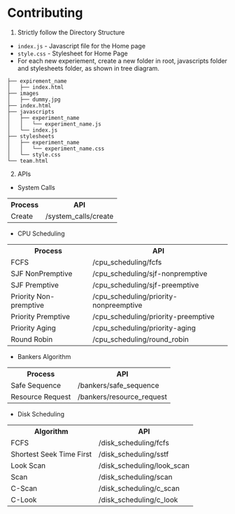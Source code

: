 # Contributing
1) Strictly follow the Directory Structure

- `index.js` - Javascript file for the Home page
- `style.css` - Stylesheet for Home Page
- For each new experiement, create a new folder in root, javascripts folder and stylesheets folder, as shown in tree diagram.
```
├── expirement_name
│   ├── index.html
├── images
│   ├── dummy.jpg
├── index.html
├── javascripts
│   ├── experiment_name
│   │   └── experiment_name.js
│   └── index.js
├── stylesheets
│   ├── experiment_name
│   │   └── experiment_name.css
│   └── style.css
└── team.html
```

2) APIs

- System Calls

<table>
    <tr>  
      <th>Process</th>
      <th>API</th>
    </tr>
    <tr>  
        <td>Create</td>
        <td>/system_calls/create</td>
    </tr>
</table>

- CPU Scheduling
<table>
    <tr>  
      <th>Process</th>
      <th>API</th>
    </tr>
  <tr>  
    <td>FCFS</td>
    <td>/cpu_scheduling/fcfs</td>
  </tr>
  <tr>  
    <td>SJF NonPremptive</td>
    <td>/cpu_scheduling/sjf-nonpremptive</td>
  </tr>
  <tr>  
    <td>SJF Premptive</td>
    <td>/cpu_scheduling/sjf-preemptive</td>
  </tr>
  <tr>  
    <td>Priority Non-premptive</td>
    <td>/cpu_scheduling/priority-nonpreemptive</td>
  </tr>
  <tr>  
    <td>Priority Premptive</td>
    <td>/cpu_scheduling/priority-preemptive</td>
  </tr>
  <tr>  
    <td>Priority Aging</td>
    <td>/cpu_scheduling/priority-aging</td>
  </tr>
  <tr>  
    <td>Round Robin</td>
    <td>/cpu_scheduling/round_robin</td>
  </tr>
</table>

- Bankers Algorithm
<table>
    <tr>  
      <th>Process</th>
      <th>API</th>
    </tr>
    <tr>  
      <td>Safe Sequence</td>
      <td>/bankers/safe_sequence</td>
    </tr>
    <tr>  
      <td>Resource Request</td>
      <td>/bankers/resource_request</td>
    </tr>
</table>

- Disk Scheduling
<table>
    <tr>  
      <th>Algorithm</th>
      <th>API</th>
    </tr>
  <tr>  
    <td>FCFS</td>
    <td>/disk_scheduling/fcfs</td>
  </tr>
  <tr>  
    <td>Shortest Seek Time First</td>
    <td>/disk_scheduling/sstf</td>
  </tr>
  <tr>  
    <td>Look Scan</td>
    <td>/disk_scheduling/look_scan</td>
  </tr>
  <tr>  
    <td>Scan</td>
    <td>/disk_scheduling/scan</td>
  </tr>
  <tr>  
    <td>C-Scan</td>
    <td>/disk_scheduling/c_scan</td>
  </tr>
  <tr>  
    <td>C-Look</td>
    <td>/disk_scheduling/c_look</td>
  </tr>
</table>
